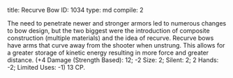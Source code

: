 title:          Recurve Bow
ID:             1034
type:           md
compile:        2



The need to penetrate newer and stronger armors led to numerous changes to bow design, but the two biggest were the introduction of composite construction (multiple materials) and the idea of recurve. Recurve bows have arms that curve away from the shooter when unstrung. This allows for a greater storage of kinetic energy resulting in more force and greater distance. (+4 Damage (Strength Based): 12; -2 Size: 2; Silent: 2; 2 Hands: -2; Limited Uses: -1) 13 CP.